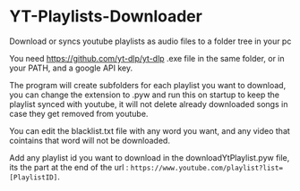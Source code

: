 # YT-Playlists-Downloader
Download or syncs youtube playlists as audio files to a folder tree in your pc

You need https://github.com/yt-dlp/yt-dlp .exe file in the same folder, or in your PATH, and a google API key.

The program will create subfolders for each playlist you want to download, you can change the extension to .pyw and run this on startup to keep the playlist synced with youtube, it will not delete already downloaded songs in case they get removed from youtube.

You can edit the blacklist.txt file with any word you want, and any video that cointains that word will not be downloaded.

Add any playlist id you want to download in the downloadYtPlaylist.pyw file, its the part at the end of the url : `https://www.youtube.com/playlist?list=[PlaylistID]`.

